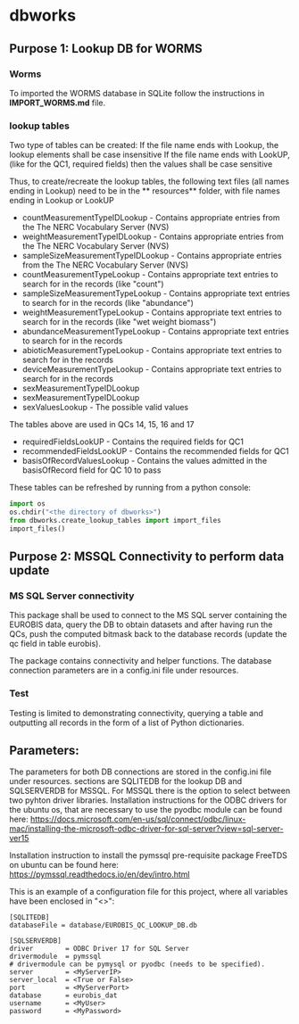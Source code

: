 # dbworks 

## Purpose 1: Lookup DB for WORMS
### Worms

To imported the WORMS database in SQLite follow the instructions in **IMPORT_WORMS.md** file.

### lookup tables

Two type of tables can be created: If the file name ends with Lookup, the lookup elements shall be case insensitive
If the file name ends with LookUP, (like for the QC1, required fields) then the values shall be case sensitive


Thus, to create/recreate the lookup tables, the following text files (all names ending in Lookup) need to be in the **
resources** folder, with file names ending in Lookup or LookUP

- countMeasurementTypeIDLookup - Contains appropriate entries from the The NERC Vocabulary Server (NVS)
- weightMeasurementTypeIDLookup - Contains appropriate entries from the The NERC Vocabulary Server (NVS)
- sampleSizeMeasurementTypeIDLookup - Contains appropriate entries from the The NERC Vocabulary Server (NVS)
- countMeasurementTypeLookup - Contains appropriate text entries to search for in the records (like "count")
- sampleSizeMeasurementTypeLookup - Contains appropriate text entries to search for in the records (like "abundance")
- weightMeasurementTypeLookup - Contains appropriate text entries to search for in the records (like "wet weight
  biomass")
- abundanceMeasurementTypeLookup - Contains appropriate text entries to search for in the records
- abioticMeasurementTypeLookup - Contains appropriate text entries to search for in the records
- deviceMeasurementTypeLookup - Contains appropriate text entries to search for in the records
- sexMeasurementTypeIDLookup 
- sexMeasurementTypeIDLookup
- sexValuesLookup - The possible valid values  

The tables above are used in QCs 14, 15, 16 and 17 
 
- requiredFieldsLookUP - Contains the required fields for QC1 
- recommendedFieldsLookUP - Contains the recommended fields for QC1 
- basisOfRecordValuesLookup - Contains the values admitted in the basisOfRecord field for QC 10 to pass

These tables can be refreshed by running from a python console: 

```python
import os 
os.chdir("<the directory of dbworks>") 
from dbworks.create_lookup_tables import import_files
import_files()
```

## Purpose 2: MSSQL Connectivity to perform data update 

### MS SQL Server connectivity 

This package shall be used to connect to the MS SQL server containing the EUROBIS data, query the DB to obtain datasets 
and after having run the QCs, push the computed bitmask back to the database records (update the qc field in table eurobis). 

The package contains connectivity and helper functions. The database connection parameters are in a config.ini file 
under resources.

### Test 

Testing is limited to demonstrating connectivity, querying a table and outputting all records in the form of a list of 
Python dictionaries.

## Parameters: 
The parameters for both DB connections are stored in the config.ini file under resources. sections are SQLITEDB for the lookup DB
and SQLSERVERDB for MSSQL. For MSSQL there is the option to select between two pyhton driver libraries. 
Installation instructions for the ODBC drivers for the ubuntu os, that are 
necessary to use the pyodbc module can be found here: 
https://docs.microsoft.com/en-us/sql/connect/odbc/linux-mac/installing-the-microsoft-odbc-driver-for-sql-server?view=sql-server-ver15

Installation instruction to install the pymssql pre-requisite package FreeTDS on ubuntu can be found here: 
https://pymssql.readthedocs.io/en/dev/intro.html

This is an example of a configuration file for this project, where all variables have been enclosed in "<>": 
```
[SQLITEDB]
databaseFile = database/EUROBIS_QC_LOOKUP_DB.db

[SQLSERVERDB]
driver        = ODBC Driver 17 for SQL Server
drivermodule  = pymssql
# drivermodule can be pymysql or pyodbc (needs to be specified).
server        = <MyServerIP>
server_local  = <True or False> 
port          = <MyServerPort>
database      = eurobis_dat
username      = <MyUser>
password      = <MyPassword>

```
